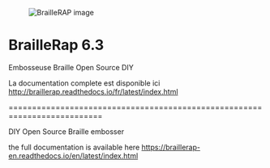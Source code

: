 
<figure>
<img src="https://github.com/braillerap/BrailleRap/blob/master/docs/IMG/github_logo.png" alt="BrailleRAP image" style="width:50% align:center">
</figure>

# BrailleRap 6.3

Embosseuse Braille Open Source DIY

La documentation complete est disponible ici http://braillerap.readthedocs.io/fr/latest/index.html

==========================================================================

DIY Open Source Braille embosser

the full documentation is available here https://braillerap-en.readthedocs.io/en/latest/index.html
